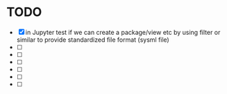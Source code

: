 # TODO

- [x] in Jupyter test if we can create a package/view etc by using filter or similar to provide standardized file format (sysml file)
- [ ]
- [ ]
- [ ]
- [ ]
- [ ]
- [ ]